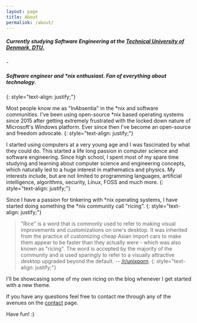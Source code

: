 ```yaml
---
layout: page
title: About
permalink: /about/
---
```


<h5>Currently studying Software Engineering at the <a href="https://dtu.dk">Technical University of Denmark, DTU.</a></h5>
- <h5>Software engineer and *nix enthusiast. Fan of everything about technology.</h5>
{: style="text-align: justify;"}

Most people know me as "InAbsentia" in the *nix and software communities. I've been using open-source *nix based operating systems since 2015 after getting
extremely frustrated with the locked down nature of Microsoft's Windows platform. Ever since then I've become an open-source and freedom advocate.
{: style="text-align: justify;"}

I started using computers at a very young age and I was fascinated by what they could do. This started a life long passion in computer science and software engineering.
Since high school, I spent most of my spare time studying and learning about computer science and engineering concepts, which naturally led to a huge interest in 
mathematics and physics. My interests include, but are not limited to programming languages, artificial intelligence, algorithms, security, Linux, FOSS and much more.
{: style="text-align: justify;"}

Since I have a passion for tinkering with *nix operating systems, I have started doing something the *nix community call "ricing".
{: style="text-align: justify;"}

> "Rice" is a word that is commonly used to refer to making visual improvements and customizations on one's desktop. It was inherited from the
practice of customizing cheap Asian import cars to make them appear to be faster than they actually were - which was also known as "ricing".
The word is accepted by the majority of the community and is used sparingly to refer to a visually attractive desktop upgraded beyond the default.
-- [/r/unixporn](https://www.reddit.com/r/unixporn/wiki/themeing/dictionary#wiki_rice).
{: style="text-align: justify;"}

I'll be showcasing some of my own ricing on the blog whenever I get started with a new theme.

If you have any questions feel free to contact me through any of the avenues on the [contact](https://inabsentia.io/contact) page.

Have fun! :)
